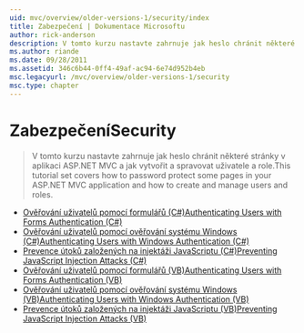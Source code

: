 ```yaml
---
uid: mvc/overview/older-versions-1/security/index
title: Zabezpečení | Dokumentace Microsoftu
author: rick-anderson
description: V tomto kurzu nastavte zahrnuje jak heslo chránit některé stránky v aplikaci ASP.NET MVC a jak vytvořit a spravovat uživatele a role.
ms.author: riande
ms.date: 09/28/2011
ms.assetid: 346c6b44-0ff4-49af-ac94-6e74d952b4eb
msc.legacyurl: /mvc/overview/older-versions-1/security
msc.type: chapter
---
```

<a name="security"></a><span data-ttu-id="79e76-103">Zabezpečení</span><span class="sxs-lookup"><span data-stu-id="79e76-103">Security</span></span>
====================
> <span data-ttu-id="79e76-104">V tomto kurzu nastavte zahrnuje jak heslo chránit některé stránky v aplikaci ASP.NET MVC a jak vytvořit a spravovat uživatele a role.</span><span class="sxs-lookup"><span data-stu-id="79e76-104">This tutorial set covers how to password protect some pages in your ASP.NET MVC application and how to create and manage users and roles.</span></span>


- [<span data-ttu-id="79e76-105">Ověřování uživatelů pomocí formulářů (C#)</span><span class="sxs-lookup"><span data-stu-id="79e76-105">Authenticating Users with Forms Authentication (C#)</span></span>](authenticating-users-with-forms-authentication-cs.md)
- [<span data-ttu-id="79e76-106">Ověřování uživatelů pomocí ověřování systému Windows (C#)</span><span class="sxs-lookup"><span data-stu-id="79e76-106">Authenticating Users with Windows Authentication (C#)</span></span>](authenticating-users-with-windows-authentication-cs.md)
- [<span data-ttu-id="79e76-107">Prevence útoků založených na injektáži JavaScriptu (C#)</span><span class="sxs-lookup"><span data-stu-id="79e76-107">Preventing JavaScript Injection Attacks (C#)</span></span>](preventing-javascript-injection-attacks-cs.md)
- [<span data-ttu-id="79e76-108">Ověřování uživatelů pomocí formulářů (VB)</span><span class="sxs-lookup"><span data-stu-id="79e76-108">Authenticating Users with Forms Authentication (VB)</span></span>](authenticating-users-with-forms-authentication-vb.md)
- [<span data-ttu-id="79e76-109">Ověřování uživatelů pomocí ověřování systému Windows (VB)</span><span class="sxs-lookup"><span data-stu-id="79e76-109">Authenticating Users with Windows Authentication (VB)</span></span>](authenticating-users-with-windows-authentication-vb.md)
- [<span data-ttu-id="79e76-110">Prevence útoků založených na injektáži JavaScriptu (VB)</span><span class="sxs-lookup"><span data-stu-id="79e76-110">Preventing JavaScript Injection Attacks (VB)</span></span>](preventing-javascript-injection-attacks-vb.md)
